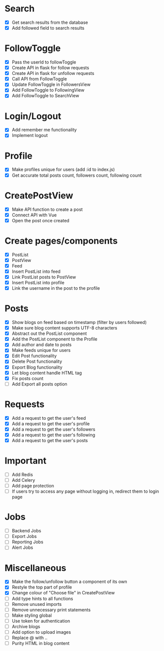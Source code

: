 # Search
- [x] Get search results from the database
- [x] Add followed field to search results

# FollowToggle
- [x] Pass the userId to followToggle
- [x] Create API in flask for follow requests
- [x] Create API in flask for unfollow requests
- [x] Call API from FollowToggle
- [x] Update FollowToggle in FollowersView
- [x] Add FollowToggle to FollowingView
- [x] Add FollowToggle to SearchView

# Login/Logout
- [x] Add remember me functionality
- [x] Implement logout

# Profile
- [x] Make profiles unique for users (add :id to index.js)
- [x] Get accurate total posts count, followers count, following count

# CreatePostView
- [x] Make API function to create a post
- [x] Connect API with Vue
- [x] Open the post once created

# Create pages/components
- [x] PostList
- [x] PostView
- [x] Feed
- [x] Insert PostList into feed
- [x] Link PostList posts to PostView
- [x] Insert PostList into profile
- [x] Link the username in the post to the profile

# Posts
- [x] Show blogs on feed based on timestamp (filter by users followed)
- [x] Make sure blog content supports UTF-8 characters
- [x] Abstract out the PostList component
- [x] Add the PostList component to the Profile 
- [x] Add author and date to posts
- [x] Make feeds unique for users
- [x] Edit Post functionality  
- [x] Delete Post functionality
- [x] Export Blog functionality
- [x] Let blog content handle HTML tag
- [x] Fix posts count
- [ ] Add Export all posts option

# Requests
- [x] Add a request to get the user's feed
- [x] Add a request to get the user's profile
- [x] Add a request to get the user's followers
- [x] Add a request to get the user's following
- [x] Add a request to get the user's posts

# Important
- [ ] Add Redis
- [ ] Add Celery
- [ ] Add page protection
- [ ] If users try to access any page without logging in, redirect them to login page

# Jobs
- [ ] Backend Jobs
- [ ] Export Jobs
- [ ] Reporting Jobs
- [ ] Alert Jobs

# Miscellaneous
- [x] Make the follow/unfollow button a component of its own
- [x] Restyle the top part of profile
- [x] Change colour of "Choose file" in CreatePostView
- [ ] Add type hints to all functions
- [ ] Remove unused imports
- [ ] Remove unnecessary print statements
- [ ] Make styling global
- [ ] Use token for authentication
- [ ] Archive blogs
- [ ] Add option to upload images
- [ ] Replace @ with ..
- [ ] Purity HTML in blog content
